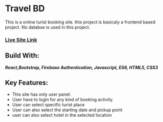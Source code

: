 # Travel BD
This is a online turist booking site. this project is basicaly a frontend based project. No databse is used in this project. 

### [Live Site Link](https://travel-bd-ad4f1.firebaseapp.com/) 

## Build With:
 ***React,Bootstrap, Firebase Authentication, Javascript, ES6, HTML5,  CSS3***

 ## Key Features:
 - This site has only  user panel.
 - User have to login for any kind of booking activity.
 - User can select specific turist place 
 - User can also select the starting date and pickup point
 - user can also select hotel in the selected location